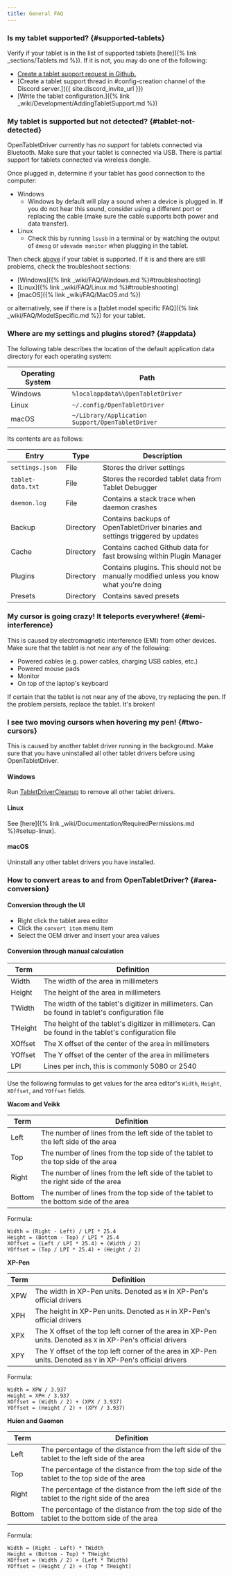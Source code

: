 ```yaml
---
title: General FAQ
---
```


### Is my tablet supported? {#supported-tablets}

Verify if your tablet is in the list of supported tablets [here]({% link _sections/Tablets.md %}). If it is not, you may do one of the following:

- [Create a tablet support request in Github.](https://github.com/OpenTabletDriver/OpenTabletDriver/issues/new?assignees=&labels=configuration&projects=&template=tablet_configuration.yml&title=Add+support+for+)
- [Create a tablet support thread in #config-creation channel of the Discord server.]({{ site.discord_invite_url }})
- [Write the tablet configuration.]({% link _wiki/Development/AddingTabletSupport.md %})

### My tablet is supported but not detected? {#tablet-not-detected}

OpenTabletDriver currently has _no support_ for tablets connected via Bluetooth. Make sure that your tablet is connected via USB. There is partial support for tablets connected via wireless dongle.

Once plugged in, determine if your tablet has good connection to the computer:

- Windows
    - Windows by default will play a sound when a device is plugged in. If you do not hear this sound, consider using a different port or replacing the cable (make sure the cable supports both power and data transfer).
- Linux
    - Check this by running `lsusb` in a terminal or by watching the output of `dmesg` or `udevadm monitor` when plugging in the tablet.

Then check [above](#supported-tablets) if your tablet is supported. If it is and there are still problems, check the troubleshoot sections:

- [Windows]({% link _wiki/FAQ/Windows.md %}#troubleshooting)
- [Linux]({% link _wiki/FAQ/Linux.md %}#troubleshooting)
- [macOS]({% link _wiki/FAQ/MacOS.md %})

or alternatively, see if there is a [tablet model specific FAQ]({% link _wiki/FAQ/ModelSpecific.md %}) for your tablet.

### Where are my settings and plugins stored? {#appdata}

The following table describes the location of the default application data directory for each operating system:

| Operating System | Path |
| --- | --- |
| Windows | `%localappdata%\OpenTabletDriver` |
| Linux | `~/.config/OpenTabletDriver` |
| macOS | `~/Library/Application Support/OpenTabletDriver` |

Its contents are as follows:

| Entry | Type | Description |
| --- | --- | --- |
| `settings.json` | File | Stores the driver settings |
| `tablet-data.txt` | File | Stores the recorded tablet data from Tablet Debugger |
| `daemon.log` | File | Contains a stack trace when daemon crashes |
| Backup | Directory | Contains backups of OpenTabletDriver binaries and settings triggered by updates |
| Cache | Directory | Contains cached Github data for fast browsing within Plugin Manager |
| Plugins | Directory | Contains plugins. This should not be manually modified unless you know what you're doing |
| Presets | Directory | Contains saved presets |

### My cursor is going crazy! It teleports everywhere! {#emi-interference}

This is caused by electromagnetic interference (EMI) from other devices. Make sure that the tablet is not near any of the following:

- Powered cables (e.g. power cables, charging USB cables, etc.)
- Powered mouse pads
- Monitor
- On top of the laptop's keyboard

If certain that the tablet is not near any of the above, try replacing the pen. If the problem persists, replace the tablet. It's broken!

### I see two moving cursors when hovering my pen! {#two-cursors}

This is caused by another tablet driver running in the background. Make sure that you have
uninstalled all other tablet drivers before using OpenTabletDriver.

#### Windows

Run [TabletDriverCleanup](https://github.com/X9VoiD/TabletDriverCleanup/releases/latest) to remove
all other tablet drivers.

#### Linux

See [here]({% link _wiki/Documentation/RequiredPermissions.md %}#setup-linux).

#### macOS

Uninstall any other tablet drivers you have installed.

### How to convert areas to and from OpenTabletDriver? {#area-conversion}

#### Conversion through the UI

- Right click the tablet area editor
- Click the `convert item` menu item
- Select the OEM driver and insert your area values

#### Conversion through manual calculation

| Term | Definition |
| --- | --- |
| Width | The width of the area in millimeters |
| Height | The height of the area in millimeters |
| TWidth | The width of the tablet's digitizer in millimeters. Can be found in tablet's configuration file |
| THeight | The height of the tablet's digitizer in millimeters. Can be found in the tablet's configuration file |
| XOffset | The X offset of the center of the area in millimeters |
| YOffset | The Y offset of the center of the area in millimeters |
| LPI | Lines per inch, this is commonly 5080 or 2540 |

Use the following formulas to get values for the area editor's `Width`, `Height`, `XOffset`, and `YOffset` fields.

**Wacom and Veikk**

| Term | Definition |
| --- | --- |
| Left | The number of lines from the left side of the tablet to the left side of the area |
| Top | The number of lines from the top side of the tablet to the top side of the area |
| Right | The number of lines from the left side of the tablet to the right side of the area |
| Bottom | The number of lines from the top side of the tablet to the bottom side of the area |

Formula:

```
Width = (Right - Left) / LPI * 25.4
Height = (Bottom - Top) / LPI * 25.4
XOffset = (Left / LPI * 25.4) + (Width / 2)
YOffset = (Top / LPI * 25.4) + (Height / 2)
```

**XP-Pen**

| Term | Definition |
| --- | --- |
| XPW | The width in XP-Pen units. Denoted as `W` in XP-Pen's official drivers |
| XPH | The height in XP-Pen units. Denoted as `H` in XP-Pen's official drivers |
| XPX | The X offset of the top left corner of the area in XP-Pen units. Denoted as `X` in XP-Pen's official drivers |
| XPY | The Y offset of the top left corner of the area in XP-Pen units. Denoted as `Y` in XP-Pen's official drivers |

Formula:

```
Width = XPW / 3.937
Height = XPH / 3.937
XOffset = (Width / 2) + (XPX / 3.937)
YOffset = (Height / 2) + (XPY / 3.937)
```

**Huion and Gaomon**

| Term | Definition |
| --- | --- |
| Left | The percentage of the distance from the left side of the tablet to the left side of the area |
| Top | The percentage of the distance from the top side of the tablet to the top side of the area |
| Right | The percentage of the distance from the left side of the tablet to the right side of the area |
| Bottom | The percentage of the distance from the top side of the tablet to the bottom side of the area |

Formula:

```
Width = (Right - Left) * TWidth
Height = (Bottom - Top) * THeight
XOffset = (Width / 2) + (Left * TWidth)
YOffset = (Height / 2) + (Top * THeight)
```
